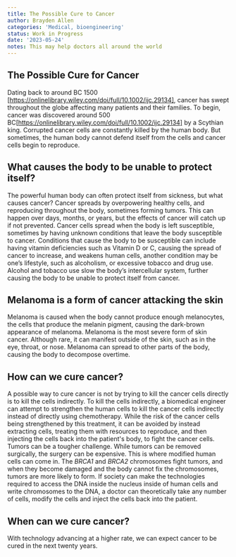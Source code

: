 ```yaml
---
title: The Possible Cure to Cancer
author: Brayden Allen
categories: 'Medical, bioengineering'
status: Work in Progress
date: '2023-05-24'
notes: This may help doctors all around the world
---
```


## The Possible Cure for Cancer

Dating back to around BC 1500 [https://onlinelibrary.wiley.com/doi/full/10.1002/ijc.29134], cancer has swept throughout the globe affecting many patients and their families. To begin, cancer was discovered around 500 BC[https://onlinelibrary.wiley.com/doi/full/10.1002/ijc.29134] by a Scythian king. Corrupted cancer cells are constantly killed by the human body. But sometimes, the human body cannot defend itself from the cells and cancer cells begin to reproduce.

## What causes the body to be unable to protect itself?

The powerful human body can often protect itself from sickness, but what causes cancer? Cancer spreads by overpowering healthy cells, and reproducing throughout the body, sometimes forming tumors. This can happen over days, months, or years, but the effects of cancer will catch up if not prevented. Cancer cells spread when the body is left susceptible, sometimes by having unknown conditions that leave the body susceptible to cancer. Conditions that cause the body to be susceptible can include having vitamin deficiencies such as Vitamin D or C, causing the spread of cancer to increase, and weakens human cells, another condition may be one’s lifestyle, such as alcoholism, or excessive tobacco and drug use. Alcohol and tobacco use slow the body’s intercellular system, further causing the body to be unable to protect itself from cancer.

## Melanoma is a form of cancer attacking the skin

Melanoma is caused when the body cannot produce enough melanocytes, the cells that produce the melanin pigment, causing the dark-brown appearance of melanoma. Melanoma is the most severe form of skin cancer. Although rare, it can manifest outside of the skin, such as in the eye, throat, or nose. Melanoma can spread to other parts of the body, causing the body to decompose overtime.

## How can we cure cancer?

A possible way to cure cancer is not by trying to kill the cancer cells directly is to kill the cells indirectly. To kill the cells indirectly, a biomedical engineer can attempt to strengthen the human cells to kill the cancer cells indirectly instead of directly using chemotherapy. While the risk of the cancer cells being strengthened by this treatment, it can be avoided by instead extracting cells, treating them with resources to reproduce, and then injecting the cells back into the patient's body, to fight the cancer cells. Tumors can be a tougher challenge. While tumors can be removed surgically, the surgery can be expensive. This is where modified human cells can come in. The _BRCA1_ and _BRCA2_ chromosomes fight tumors, and when they become damaged and the body cannot fix the chromosomes, tumors are more likely to form. If society can make the technologies required to access the DNA inside the nucleus inside of human cells and write chromosomes to the DNA, a doctor can theoretically take any number of cells, modify the cells and inject the cells back into the patient.

## When can we cure cancer?

With technology advancing at a higher rate, we can expect cancer to be cured in the next twenty years.
